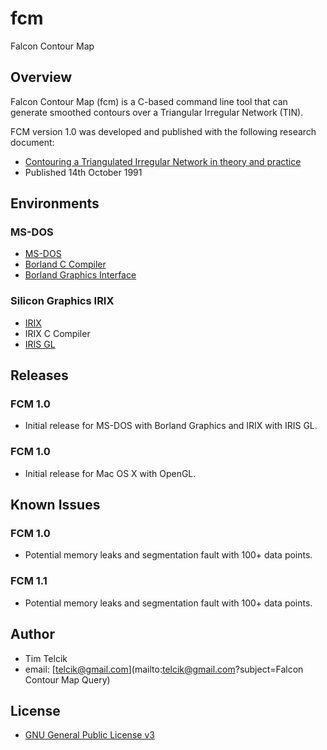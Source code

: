 # fcm
Falcon Contour Map


## Overview

Falcon Contour Map (fcm) is a C-based command line tool that can generate smoothed contours over a Triangular Irregular Network (TIN).

FCM version 1.0 was developed and published with the following research document:

 * [Contouring a Triangulated Irregular Network in theory and practice](https://www.slideshare.net/Etension_del_ITTG_Bochil/tim-telcik-contour-tin)
 * Published 14th October 1991


## Environments

### MS-DOS

 * [MS-DOS](https://en.wikipedia.org/wiki/MS-DOS)
 * [Borland C Compiler](http://gunkies.org/wiki/Borland_C)
 * [Borland Graphics Interface](https://en.wikipedia.org/wiki/Borland_Graphics_Interface)
 
### Silicon Graphics IRIX

 * [IRIX](https://en.wikipedia.org/wiki/IRIX)
 * IRIX C Compiler
 * [IRIS GL](https://en.wikipedia.org/wiki/IRIS_GL)
 

## Releases

### FCM 1.0

 * Initial release for MS-DOS with Borland Graphics and IRIX with IRIS GL.
 

### FCM 1.0

 * Initial release for Mac OS X with OpenGL.
 

## Known Issues

### FCM 1.0

 * Potential memory leaks and segmentation fault with 100+ data points.

### FCM 1.1

 * Potential memory leaks and segmentation fault with 100+ data points.


## Author 

 * Tim Telcik
  * email: [telcik@gmail.com](mailto:telcik@gmail.com?subject=Falcon Contour Map Query)
 

## License

 * [GNU General Public License v3](https://www.gnu.org/licenses/gpl-3.0.en.html)
 

